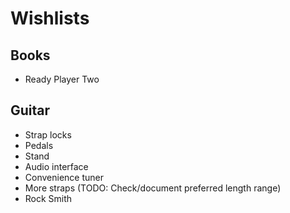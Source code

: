 # Wishlists

## Books

- Ready Player Two

## Guitar

- Strap locks
- Pedals
- Stand
- Audio interface
- Convenience tuner
- More straps (TODO: Check/document preferred length range)
- Rock Smith
